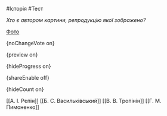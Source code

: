 #Історія #Тест

*Хто є автором картини, репродукцію якої зображено?*

[Фото](https://zno.osvita.ua//doc/images/znotest/66/6656/6_15.jpg)

{noChangeVote on}

{preview on}

{hideProgress on}

{shareEnable off}

{hideCount on}

[[А. І. Рєпін]]
[[Б. С. Васильківський]]
[[В. В. Тропінін]]
[[Г. М. Пимоненко]]
